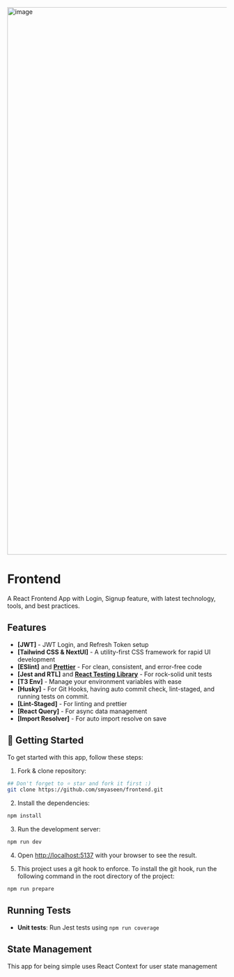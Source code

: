 <img width="1258" alt="image" src="https://github.com/smyaseen/frontend/assets/37702376/6337931f-1556-493c-89aa-29a0d44cbc19">

# Frontend



A React Frontend App with Login, Signup feature, with latest technology, tools, and best practices.

## Features

- **[JWT]** - JWT Login, and Refresh Token setup
- **[Tailwind CSS & NextUI]** - A utility-first CSS framework for rapid UI development
- **[ESlint]** and **[Prettier](https://prettier.io/)** - For clean, consistent, and error-free code
- **[Jest and RTL]** and **[React Testing Library](https://testing-library.com/react)** - For rock-solid unit tests
- **[T3 Env]** - Manage your environment variables with ease
- **[Husky]** - For Git Hooks, having auto commit check, lint-staged, and running tests on commit.
- **[Lint-Staged]** - For linting and prettier
- **[React Query]** - For async data management
- **[Import Resolver]** - For auto import resolve on save


## 🎯 Getting Started

To get started with this app, follow these steps:

1. Fork & clone repository:

```bash
## Don't forget to ⭐ star and fork it first :)
git clone https://github.com/smyaseen/frontend.git
```

2. Install the dependencies:

```bash
npm install
```

3. Run the development server:

```bash
npm run dev
```

4. Open [http://localhost:5137](http://localhost:5137) with your browser to see the result.

5. This project uses a git hook to enforce. To install the git hook, run the following command in the root directory of the project:

```sh
npm run prepare
```

## Running Tests

- **Unit tests**: Run Jest tests using `npm run coverage`

## State Management

This app for being simple uses React Context for user state management
